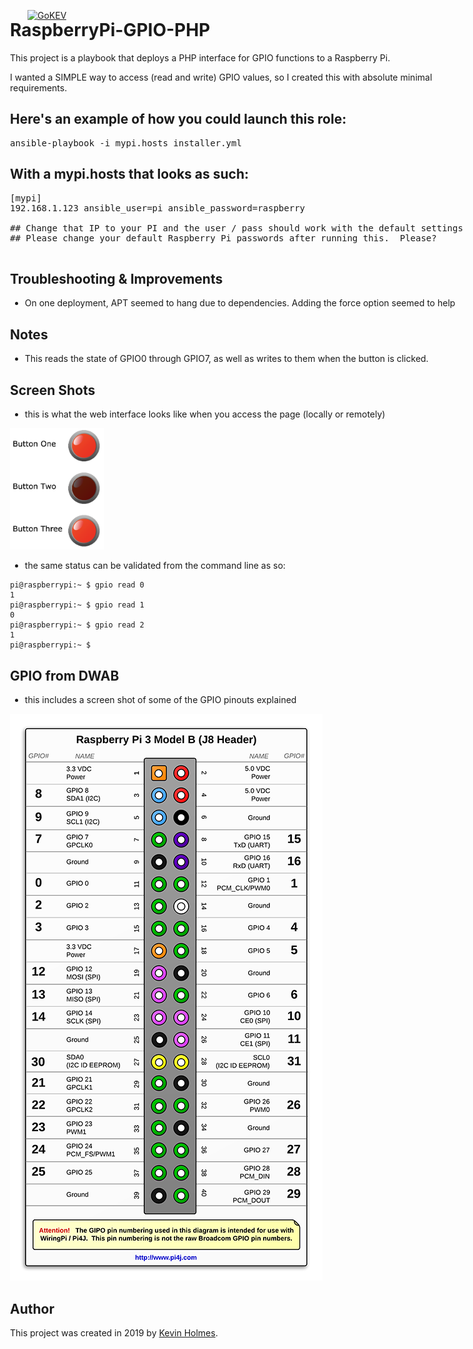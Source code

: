 [![GoKEV](http://GoKEV.com/GoKEV200.png)](http://GoKEV.com/)

<div style="position: absolute; top: 40px; left: 200px;">

# RaspberryPi-GPIO-PHP

This project is a playbook that deploys a PHP interface for GPIO functions to a Raspberry Pi.

I wanted a SIMPLE way to access (read and write) GPIO values, so I created this with absolute minimal requirements.

## Here's an example of how you could launch this role:
<pre>
ansible-playbook -i mypi.hosts installer.yml
</pre>

## With a mypi.hosts that looks as such:

<pre>
[mypi]
192.168.1.123 ansible_user=pi ansible_password=raspberry

## Change that IP to your PI and the user / pass should work with the default settings
## Please change your default Raspberry Pi passwords after running this.  Please?

</pre>

## Troubleshooting & Improvements

  - On one deployment, APT seemed to hang due to dependencies.  Adding the force option seemed to help

## Notes

  - This reads the state of GPIO0 through GPIO7, as well as writes to them when the button is clicked.


## Screen Shots

  - this is what the web interface looks like when you access the page (locally or remotely)

<img src="files/GPIO-index.png?raw=true" width="150"><br>

  - the same status can be validated from the command line as so:
```
pi@raspberrypi:~ $ gpio read 0
1
pi@raspberrypi:~ $ gpio read 1
0
pi@raspberrypi:~ $ gpio read 2
1
pi@raspberrypi:~ $ 
```

## GPIO from DWAB

  - this includes a screen shot of some of the GPIO pinouts explained

![RaspberryPiPinout.png](files/RaspberryPiPinout.png?raw=true "RaspberryPiPinout.png")



## Author

This project was created in 2019 by [Kevin Holmes](http://GoKEV.com/).


